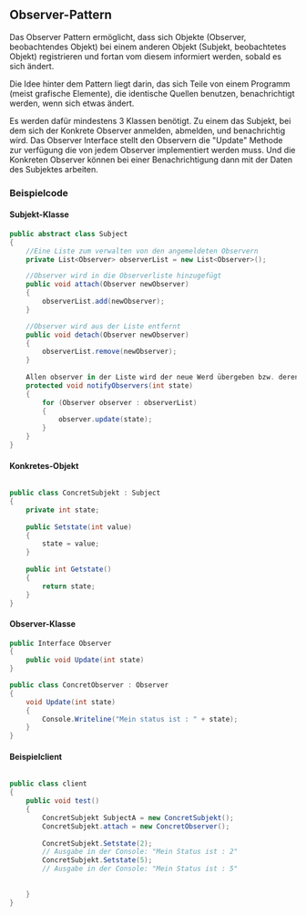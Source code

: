 ## Observer-Pattern

Das Observer Pattern ermöglicht, dass sich Objekte (Observer, beobachtendes Objekt) 
bei einem anderen Objekt (Subjekt, beobachtetes Objekt) registrieren und fortan vom 
diesem informiert werden, sobald es sich ändert.

Die Idee hinter dem Pattern liegt darin, das sich Teile von einem Programm (meist grafische Elemente),
die identische Quellen benutzen, benachrichtigt werden, wenn sich etwas ändert.

Es werden dafür mindestens 3 Klassen benötigt.
Zu einem das Subjekt, bei dem sich der Konkrete Observer anmelden, abmelden, und benachrichtig wird.
Das Observer Interface stellt den Observern die "Update" Methode zur verfügung die von jedem Observer implementiert werden muss.
Und die Konkreten Observer können bei einer Benachrichtigung dann mit der Daten des Subjektes arbeiten. 

### Beispielcode

#### Subjekt-Klasse

```csharp
public abstract class Subject 
{ 
	//Eine Liste zum verwalten von den angemeldeten Observern
	private List<Observer> observerList = new List<Observer>(); 

	//Observer wird in die Observerliste hinzugefügt
    public void attach(Observer newObserver)
	{ 
        observerList.add(newObserver); 
    } 

	//Observer wird aus der Liste entfernt
    public void detach(Observer newObserver)
	{ 
        observerList.remove(newObserver); 
    } 
	
	Allen observer in der Liste wird der neue Werd übergeben bzw. deren Update Methode wird aufgerufen. 
    protected void notifyObservers(int state)
	{ 
        for (Observer observer : observerList) 
		{ 
            observer.update(state); 
        } 
    } 
}
```


#### Konkretes-Objekt

```csharp

public class ConcretSubjekt : Subject
{
	private int state;
	
	public Setstate(int value)	
	{
		state = value;
	}
	
	public int Getstate()
	{
		return state;
	}
}
```

#### Observer-Klasse

```csharp
public Interface Observer 
{
	public void Update(int state)
}

public class ConcretObserver : Observer
{
	void Update(int state)
	{
		Console.Writeline("Mein status ist : " + state);
	}
}
```

#### Beispielclient

```csharp

public class client
{
	public void test()
	{
		ConcretSubjekt SubjectA = new ConcretSubjekt();
		ConcretSubjekt.attach = new ConcretObserver();
		
		ConcretSubjekt.Setstate(2);
		// Ausgabe in der Console: "Mein Status ist : 2"
		ConcretSubjekt.Setstate(5);
		// Ausgabe in der Console: "Mein Status ist : 5"
		
		
	}
}
```
